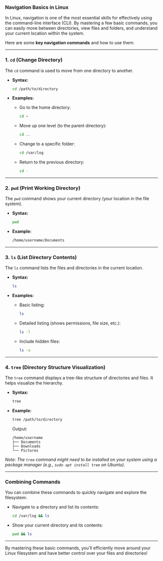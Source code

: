 ### Navigation Basics in Linux

In Linux, navigation is one of the most essential skills for effectively using the command-line interface (CLI). By mastering a few basic commands, you can easily move between directories, view files and folders, and understand your current location within the system.

Here are some **key navigation commands** and how to use them:

---

### 1. **`cd` (Change Directory)**  
The `cd` command is used to move from one directory to another.

- **Syntax:**  
  ```bash
  cd /path/to/directory
  ```

- **Examples:**
  - Go to the home directory:
    ```bash
    cd ~
    ```
  - Move up one level (to the parent directory):
    ```bash
    cd ..
    ```
  - Change to a specific folder:
    ```bash
    cd /var/log
    ```
  - Return to the previous directory:
    ```bash
    cd -
    ```

---

### 2. **`pwd` (Print Working Directory)**  
The `pwd` command shows your current directory (your location in the file system).

- **Syntax:**  
  ```bash
  pwd
  ```

- **Example:**
  ```bash
  /home/username/Documents
  ```

---

### 3. **`ls` (List Directory Contents)**  
The `ls` command lists the files and directories in the current location.

- **Syntax:**  
  ```bash
  ls
  ```

- **Examples:**
  - Basic listing:
    ```bash
    ls
    ```
  - Detailed listing (shows permissions, file size, etc.):
    ```bash
    ls -l
    ```
  - Include hidden files:
    ```bash
    ls -a
    ```

---

### 4. **`tree` (Directory Structure Visualization)**  
The `tree` command displays a tree-like structure of directories and files. It helps visualize the hierarchy.

- **Syntax:**  
  ```bash
  tree
  ```

- **Example:**
  ```bash
  tree /path/to/directory
  ```
  Output:
  ```
  /home/username
  ├── Documents
  ├── Downloads
  └── Pictures
  ```

*Note: The `tree` command might need to be installed on your system using a package manager (e.g., `sudo apt install tree` on Ubuntu).*

---

### Combining Commands  
You can combine these commands to quickly navigate and explore the filesystem:
- Navigate to a directory and list its contents:
  ```bash
  cd /var/log && ls
  ```
- Show your current directory and its contents:
  ```bash
  pwd && ls
  ```

---

By mastering these basic commands, you'll efficiently move around your Linux filesystem and have better control over your files and directories!
